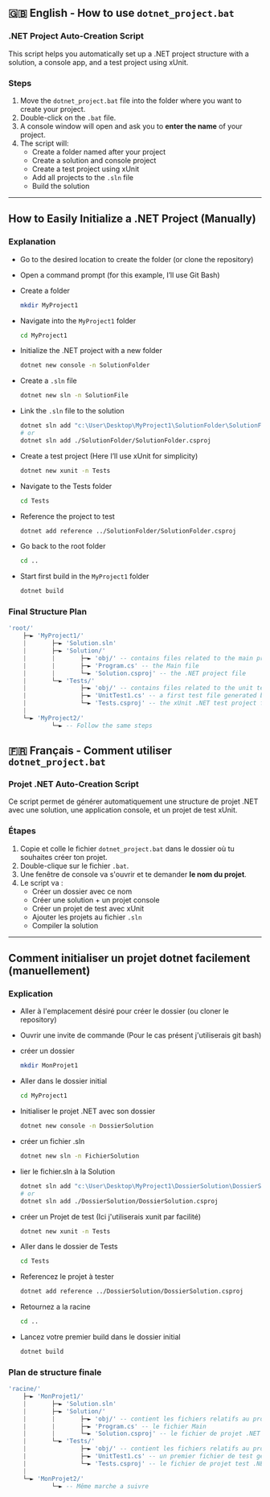 ## 🇬🇧 English - How to use `dotnet_project.bat`
### .NET Project Auto-Creation Script
This script helps you automatically set up a .NET project structure with a solution, a console app, and a test project using xUnit.

### Steps
1. Move the `dotnet_project.bat` file into the folder where you want to create your project.
2. Double-click on the `.bat` file.
3. A console window will open and ask you to **enter the name** of your project.
4. The script will:
   - Create a folder named after your project
   - Create a solution and console project
   - Create a test project using xUnit
   - Add all projects to the `.sln` file
   - Build the solution
__________________________________________________________________________________

## How to Easily Initialize a .NET Project (Manually)
### Explanation
- Go to the desired location to create the folder (or clone the repository)  
- Open a command prompt (for this example, I’ll use Git Bash)  

- Create a folder
    ```bash
    mkdir MyProject1
    ```

- Navigate into the `MyProject1` folder
    ```bash
    cd MyProject1
    ```

- Initialize the .NET project with a new folder
    ```bash
    dotnet new console -n SolutionFolder
    ```

- Create a `.sln` file
    ```bash
    dotnet new sln -n SolutionFile
    ```

- Link the `.sln` file to the solution
    ```bash
    dotnet sln add "c:\User\Desktop\MyProject1\SolutionFolder\SolutionFolder.csproj"
    # or
    dotnet sln add ./SolutionFolder/SolutionFolder.csproj
    ```

- Create a test project (Here I’ll use xUnit for simplicity)
    ```bash
    dotnet new xunit -n Tests
    ```

- Navigate to the Tests folder
    ```bash
    cd Tests
    ```

- Reference the project to test
    ```bash
    dotnet add reference ../SolutionFolder/SolutionFolder.csproj
    ```

- Go back to the root folder
    ```bash
    cd ..
    ```

- Start first build in the `MyProject1` folder
    ```bash
    dotnet build
    ```

### Final Structure Plan
```lua
'root/'
    ├─► 'MyProject1/'
    |       ├─► 'Solution.sln'
    |       ├─► 'Solution/'
    |       |       ├─► 'obj/' -- contains files related to the main project
    |       |       ├─► 'Program.cs' -- the Main file
    |       |       └─► 'Solution.csproj' -- the .NET project file
    |       └─► 'Tests/'
    |               ├─► 'obj/' -- contains files related to the unit test project
    |               ├─► 'UnitTest1.cs' -- a first test file generated by dotnet during xUnit initialization
    |               └─► 'Tests.csproj' -- the xUnit .NET test project file
    |
    └─► 'MyProject2/'
            └─► -- Follow the same steps
```

## 🇫🇷 Français - Comment utiliser `dotnet_project.bat`
### Projet .NET Auto-Creation Script
Ce script permet de générer automatiquement une structure de projet .NET avec une solution, une application console, et un projet de test xUnit.

### Étapes
1. Copie et colle le fichier `dotnet_project.bat` dans le dossier où tu souhaites créer ton projet.
2. Double-clique sur le fichier `.bat`.
3. Une fenêtre de console va s'ouvrir et te demander **le nom du projet**.
4. Le script va :
   - Créer un dossier avec ce nom
   - Créer une solution + un projet console
   - Créer un projet de test avec xUnit
   - Ajouter les projets au fichier `.sln`
   - Compiler la solution
__________________________________________________________________________________


## Comment initialiser un projet dotnet facilement (manuellement)
### Explication
- Aller à l'emplacement désiré pour créer le dossier (ou cloner le repository)
- Ouvrir une invite de commande (Pour le cas présent j'utiliserais git bash)

- créer un dossier 
    ```bash
    mkdir MonProjet1
    ```

- Aller dans le dossier initial
    ```bash
    cd MyProject1
    ```

- Initialiser le projet .NET avec son dossier
    ```bash
    dotnet new console -n DossierSolution
    ```

- créer un fichier .sln
    ```bash
    dotnet new sln -n FichierSolution
    ```

- lier le fichier.sln à la Solution
    ```bash
    dotnet sln add "c:\User\Desktop\MyProject1\DossierSolution\DossierSolution.csproj"
    # or
    dotnet sln add ./DossierSolution/DossierSolution.csproj
    ```

- créer un Projet de test (Ici j'utiliserais xunit par facilité)
    ```bash
    dotnet new xunit -n Tests
    ```

- Aller dans le dossier de Tests
    ```bash
    cd Tests
    ```

- Referencez le projet à tester
    ```bash
    dotnet add reference ../DossierSolution/DossierSolution.csproj
    ```

- Retournez a la racine
    ```bash
    cd ..
    ```

- Lancez votre premier build dans le dossier initial
    ```bash
    dotnet build
    ```

### Plan de structure finale
```lua
'racine/'
    ├─► 'MonProjet1/'
    |       ├─► 'Solution.sln'
    |       ├─► 'Solution/'
    |       |       ├─► 'obj/' -- contient les fichiers relatifs au projet
    |       |       ├─► 'Program.cs' -- le fichier Main
    |       |       └─► 'Solution.csproj' -- le fichier de projet .NET
    |       └─► 'Tests/'
    |               ├─► 'obj/' -- contient les fichiers relatifs au projet de test unitaires
    |               ├─► 'UnitTest1.cs' -- un premier fichier de test generé par dotnet lors de l'initialisation de xunit
    |               └─► 'Tests.csproj' -- le fichier de projet test .NET xunit
    |
    └─► 'MonProjet2/'
            └─► -- Même marche a suivre 

``` 